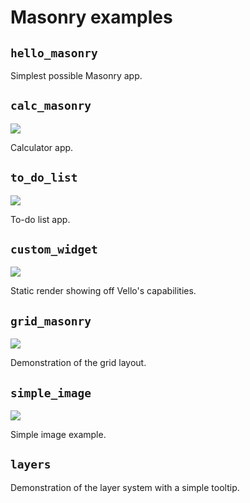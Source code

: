 # Masonry examples

## `hello_masonry`

Simplest possible Masonry app.


## `calc_masonry`

![](screenshots/calc_masonry__tests__initial_screenshot.png)

Calculator app.


## `to_do_list`

![](screenshots/to_do_list__tests__initial_screenshot.png)

To-do list app.


## `custom_widget`

![](screenshots/custom_widget__tests__initial_screenshot.png)

Static render showing off Vello's capabilities.


## `grid_masonry`

![](screenshots/grid_masonry__tests__initial_screenshot.png)

Demonstration of the grid layout.


## `simple_image`

![](screenshots/simple_image__tests__initial_screenshot.png)

Simple image example.

## `layers`

Demonstration of the layer system with a simple tooltip.
